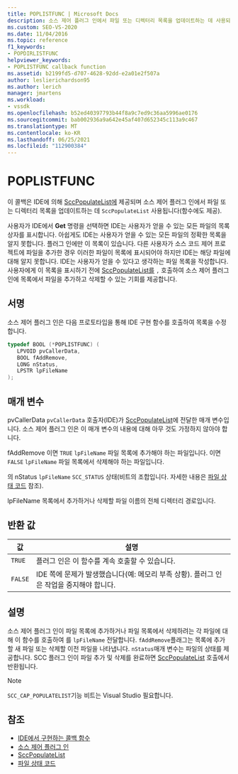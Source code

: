 ```yaml
---
title: POPLISTFUNC | Microsoft Docs
description: 소스 제어 플러그 인에서 파일 또는 디렉터리 목록을 업데이트하는 데 사용되는 POPLISTFUNC 콜백 함수에 대해 알아봅니다.
ms.custom: SEO-VS-2020
ms.date: 11/04/2016
ms.topic: reference
f1_keywords:
- POPDIRLISTFUNC
helpviewer_keywords:
- POPLISTFUNC callback function
ms.assetid: b2199fd5-d707-4628-92dd-e2a01e2f507a
author: leslierichardson95
ms.author: lerich
manager: jmartens
ms.workload:
- vssdk
ms.openlocfilehash: b52ed40397793b44f8a9c7ed9c36aa5996ae0176
ms.sourcegitcommit: bab002936a9a642e45af407d652345c113a9c467
ms.translationtype: MT
ms.contentlocale: ko-KR
ms.lasthandoff: 06/25/2021
ms.locfileid: "112900384"
---
```

# <a name="poplistfunc"></a>POPLISTFUNC
이 콜백은 IDE에 의해 [SccPopulateList에](../extensibility/sccpopulatelist-function.md) 제공되며 소스 제어 플러그 인에서 파일 또는 디렉터리 목록을 업데이트하는 데 `SccPopulateList` 사용됩니다(함수에도 제공).

 사용자가 IDE에서 **Get** 명령을 선택하면 IDE는 사용자가 얻을 수 있는 모든 파일의 목록 상자를 표시합니다. 아쉽게도 IDE는 사용자가 얻을 수 있는 모든 파일의 정확한 목록을 알지 못합니다. 플러그 인에만 이 목록이 있습니다. 다른 사용자가 소스 코드 제어 프로젝트에 파일을 추가한 경우 이러한 파일이 목록에 표시되어야 하지만 IDE는 해당 파일에 대해 알지 못합니다. IDE는 사용자가 얻을 수 있다고 생각하는 파일 목록을 작성합니다. 사용자에게 이 목록을 표시하기 전에 [SccPopulateList를](../extensibility/sccpopulatelist-function.md) `,` 호출하여 소스 제어 플러그 인에 목록에서 파일을 추가하고 삭제할 수 있는 기회를 제공합니다.

## <a name="signature"></a>서명
 소스 제어 플러그 인은 다음 프로토타입을 통해 IDE 구현 함수를 호출하여 목록을 수정합니다.

```cpp
typedef BOOL (*POPLISTFUNC) (
   LPVOID pvCallerData,
   BOOL fAddRemove,
   LONG nStatus,
   LPSTR lpFileName
);
```

## <a name="parameters"></a>매개 변수
 pvCallerData `pvCallerData` 호출자(IDE)가 [SccPopulateList](../extensibility/sccpopulatelist-function.md)에 전달한 매개 변수입니다. 소스 제어 플러그 인은 이 매개 변수의 내용에 대해 아무 것도 가정하지 않아야 합니다.

 fAddRemove 이면 `TRUE` `lpFileName` 파일 목록에 추가해야 하는 파일입니다. 이면 `FALSE` `lpFileName` 파일 목록에서 삭제해야 하는 파일입니다.

 의 nStatus `lpFileName` `SCC_STATUS` 상태(비트의 조합입니다. 자세한 내용은 [파일 상태 코드](../extensibility/file-status-code-enumerator.md) 참조).

 lpFileName 목록에서 추가하거나 삭제할 파일 이름의 전체 디렉터리 경로입니다.

## <a name="return-value"></a>반환 값

|값|설명|
|-----------|-----------------|
|`TRUE`|플러그 인은 이 함수를 계속 호출할 수 있습니다.|
|`FALSE`|IDE 쪽에 문제가 발생했습니다(예: 메모리 부족 상황). 플러그 인은 작업을 중지해야 합니다.|

## <a name="remarks"></a>설명
 소스 제어 플러그 인이 파일 목록에 추가하거나 파일 목록에서 삭제하려는 각 파일에 대해 이 함수를 호출하여 를 `lpFileName` 전달합니다. `fAddRemove`플래그는 목록에 추가할 새 파일 또는 삭제할 이전 파일을 나타냅니다. `nStatus`매개 변수는 파일의 상태를 제공합니다. SCC 플러그 인이 파일 추가 및 삭제를 완료하면 [SccPopulateList](../extensibility/sccpopulatelist-function.md) 호출에서 반환됩니다.

> [!NOTE]
> `SCC_CAP_POPULATELIST`기능 비트는 Visual Studio 필요합니다.

## <a name="see-also"></a>참조
- [IDE에서 구현하는 콜백 함수](../extensibility/callback-functions-implemented-by-the-ide.md)
- [소스 제어 플러그 인](../extensibility/source-control-plug-ins.md)
- [SccPopulateList](../extensibility/sccpopulatelist-function.md)
- [파일 상태 코드](../extensibility/file-status-code-enumerator.md)
